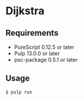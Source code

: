 # Dijkstra


## Requirements
- PureScript 0.12.5 or later
- Pulp 13.0.0 or later
- psc-package 0.5.1 or later


## Usage

```
$ pulp run
```
